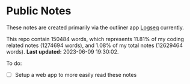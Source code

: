 # Public Notes

These notes are created primarily via the outliner app [Logseq](https://github.com/logseq/logseq) currently.

This repo contain 150484 words, which represents 11.81% of my coding related notes (1274694 words), and 1.08% of my total notes (12629464 words). **Last updated:** 2023-06-09 19:30:02. 

To do:

- [ ] Setup a web app to more easily read these notes
